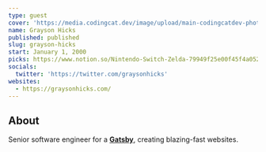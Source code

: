 ```yaml
---
type: guest
cover: 'https://media.codingcat.dev/image/upload/main-codingcatdev-photo/podcast-guest/graysonhicks'
name: Grayson Hicks
published: published
slug: grayson-hicks
start: January 1, 2000
picks: https://www.notion.so/Nintendo-Switch-Zelda-79949f25e00f45f4a052a68162736123, https://www.notion.so/Node-17-cf1ba73b07e54d0982e946eeb0f06a78
socials:
  twitter: 'https://twitter.com/graysonhicks'
websites:
  - https://graysonhicks.com/
---
```


## About

Senior software engineer for a **[Gatsby](https://www.gatsbyjs.com/)**, creating blazing-fast websites.
